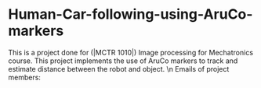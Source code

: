 # Human-Car-following-using-AruCo-markers
This is a project done for (|MCTR 1010|) Image processing for Mechatronics course. This project implements the use of AruCo markers to track and estimate distance between the robot and object. \n
Emails of project members:

